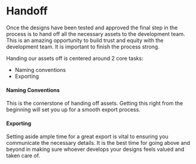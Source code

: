 # Handoff

Once the designs have been tested and approved the final step in the process is to hand off all the necessary assets to the development team. This is an amazing opportunity to build trust and equity with the development team. It is important to finish the process strong.

Handing our assets off is centered around 2 core tasks:

- Naming conventions
- Exporting

#### Naming Conventions
This is the cornerstone of handing off assets. Getting this right from the beginning will set you up for a smooth export process.

#### Exporting
Setting aside ample time for a great export is vital to ensuring you communicate the necessary details. It is the best time for going above and beyond in making sure whoever develops your designs feels valued and taken care of.  